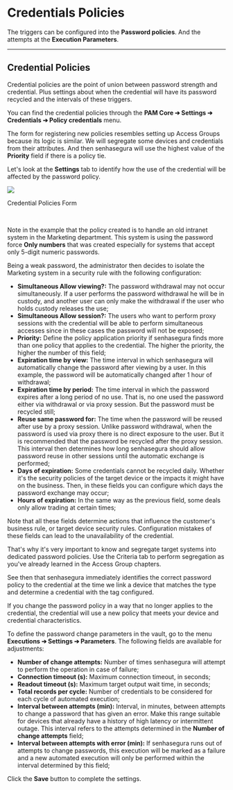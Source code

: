 # Credentials Policies
The triggers can be configured into the **Password policies**. And the attempts at the **Execution Parameters**.



---

## Credential Policies

Credential policies are the point of union between password strength and credential. Plus settings about when the credential will have its password recycled and the intervals of these triggers.

You can find the credential policies through the **PAM Core ➔ Settings ➔ Credentials ➔ Policy credentials** menu.

The form for registering new policies resembles setting up Access Groups because its logic is similar. We will segregate some devices and credentials from their attributes. And then senhasegura will use the highest value of the **Priority** field if there is a policy tie.

Let's look at the **Settings** tab to identify how the use of the credential will be affected by the password policy.

![](https://cdn.document360.io/5a1d58df-64ce-42a2-8b23-688477d32f33/Images/Documentation/image-1665070494429.png)

Credential Policies Form

 

Note in the example that the policy created is to handle an old intranet system in the Marketing department. This system is using the password force **Only numbers** that was created especially for systems that accept only 5\-digit numeric passwords.

Being a weak password, the administrator then decides to isolate the Marketing system in a security rule with the following configuration:

* **Simultaneous Allow viewing?:** The password withdrawal may not occur simultaneously. If a user performs the password withdrawal he will be in custody, and another user can only make the withdrawal if the user who holds custody releases the use;
* **Simultaneous Allow session?:** The users who want to perform proxy sessions with the credential will be able to perform simultaneous accesses since in these cases the password will not be exposed;
* **Priority:** Define the policy application priority if senhasegura finds more than one policy that applies to the credential. The higher the priority, the higher the number of this field;
* **Expiration time by view:** The time interval in which senhasegura will automatically change the password after viewing by a user. In this example, the password will be automatically changed after 1 hour of withdrawal;
* **Expiration time by period:** The time interval in which the password expires after a long period of no use. That is, no one used the password either via withdrawal or via proxy session. But the password must be recycled still;
* **Reuse same password for:** The time when the password will be reused after use by a proxy session. Unlike password withdrawal, when the password is used via proxy there is no direct exposure to the user. But it is recommended that the password be recycled after the proxy session. This interval then determines how long senhasegura should allow password reuse in other sessions until the automatic exchange is performed;
* **Days of expiration:** Some credentials cannot be recycled daily. Whether it's the security policies of the target device or the impacts it might have on the business. Then, in these fields you can configure which days the password exchange may occur;
* **Hours of expiration:** In the same way as the previous field, some deals only allow trading at certain times;

Note that all these fields determine actions that influence the customer's business rule, or target device security rules. Configuration mistakes of these fields can lead to the unavailability of the credential.

That's why it's very important to know and segregate target systems into dedicated password policies. Use the Criteria tab to perform segregation as you've already learned in the Access Group chapters.

See then that senhasegura immediately identifies the correct password policy to the credential at the time we link a device that matches the type and determine a credential with the tag configured.

If you change the password policy in a way that no longer applies to the credential, the credential will use a new policy that meets your device and credential characteristics.

To define the password change parameters in the vault, go to the menu **Executions ➔ Settings ➔ Parameters**. The following fields are available for adjustments:

* **Number of change attempts:** Number of times senhasegura will attempt to perform the operation in case of failure;
* **Connection timeout (s):** Maximum connection timeout, in seconds;
* **Readout timeout (s):** Maximum target output wait time, in seconds;
* **Total records per cycle:** Number of credentials to be considered for each cycle of automated execution;
* **Interval between attempts (min):** Interval, in minutes, between attempts to change a password that has given an error. Make this range suitable for devices that already have a history of high latency or intermittent outage. This interval refers to the attempts determined in the **Number of change attempts** field;
* **Interval between attempts with error (min):** If senhasegura runs out of attempts to change passwords, this execution will be marked as a failure and a new automated execution will only be performed within the interval determined by this field;

Click the **Save** button to complete the settings.

